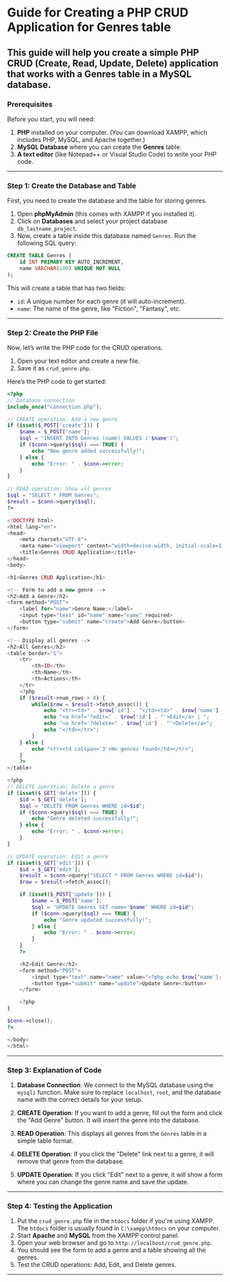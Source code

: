 # Guide for Creating a PHP CRUD Application for Genres table

## This guide will help you create a simple PHP CRUD (Create, Read, Update, Delete) application that works with a **Genres** table in a MySQL database.

### Prerequisites

Before you start, you will need:

1. **PHP** installed on your computer. (You can download XAMPP, which includes PHP, MySQL, and Apache together.)
2. **MySQL Database** where you can create the **Genres** table.
3. **A text editor** (like Notepad++ or Visual Studio Code) to write your PHP code.

---

### Step 1: Create the Database and Table

First, you need to create the database and the table for storing genres.

1. Open **phpMyAdmin** (this comes with XAMPP if you installed it).
2. Click on **Databases** and select your project database `db_lastname_project`.
3. Now, create a table inside this database named `Genres`. Run the following SQL query:

```sql
CREATE TABLE Genres (
    id INT PRIMARY KEY AUTO_INCREMENT,
    name VARCHAR(100) UNIQUE NOT NULL
);
```

This will create a table that has two fields:

- `id`: A unique number for each genre (it will auto-increment).
- `name`: The name of the genre, like "Fiction", "Fantasy", etc.

---

### Step 2: Create the PHP File

Now, let’s write the PHP code for the CRUD operations.

1. Open your text editor and create a new file.
2. Save it as `crud_genre.php`.

Here’s the PHP code to get started:

```php
<?php
// Database connection
include_once("connection.php");

// CREATE operation: Add a new genre
if (isset($_POST['create'])) {
    $name = $_POST['name'];
    $sql = "INSERT INTO Genres (name) VALUES ('$name')";
    if ($conn->query($sql) === TRUE) {
        echo "New genre added successfully!";
    } else {
        echo "Error: " . $conn->error;
    }
}

// READ operation: Show all genres
$sql = "SELECT * FROM Genres";
$result = $conn->query($sql);
?>

<!DOCTYPE html>
<html lang="en">
<head>
    <meta charset="UTF-8">
    <meta name="viewport" content="width=device-width, initial-scale=1.0">
    <title>Genres CRUD Application</title>
</head>
<body>

<h1>Genres CRUD Application</h1>

<!-- Form to add a new genre -->
<h2>Add a Genre</h2>
<form method="POST">
    <label for="name">Genre Name:</label>
    <input type="text" id="name" name="name" required>
    <button type="submit" name="create">Add Genre</button>
</form>

<!-- Display all genres -->
<h2>All Genres</h2>
<table border="1">
    <tr>
        <th>ID</th>
        <th>Name</th>
        <th>Actions</th>
    </tr>
    <?php
    if ($result->num_rows > 0) {
        while($row = $result->fetch_assoc()) {
            echo "<tr><td>" . $row['id'] . "</td><td>" . $row['name'] . "</td><td>";
            echo "<a href='?edit=" . $row['id'] . "'>Edit</a> | ";
            echo "<a href='?delete=" . $row['id'] . "'>Delete</a>";
            echo "</td></tr>";
        }
    } else {
        echo "<tr><td colspan='3'>No genres found</td></tr>";
    }
    ?>
</table>

<?php
// DELETE operation: Delete a genre
if (isset($_GET['delete'])) {
    $id = $_GET['delete'];
    $sql = "DELETE FROM Genres WHERE id=$id";
    if ($conn->query($sql) === TRUE) {
        echo "Genre deleted successfully!";
    } else {
        echo "Error: " . $conn->error;
    }
}

// UPDATE operation: Edit a genre
if (isset($_GET['edit'])) {
    $id = $_GET['edit'];
    $result = $conn->query("SELECT * FROM Genres WHERE id=$id");
    $row = $result->fetch_assoc();

    if (isset($_POST['update'])) {
        $name = $_POST['name'];
        $sql = "UPDATE Genres SET name='$name' WHERE id=$id";
        if ($conn->query($sql) === TRUE) {
            echo "Genre updated successfully!";
        } else {
            echo "Error: " . $conn->error;
        }
    }
    ?>

    <h2>Edit Genre</h2>
    <form method="POST">
        <input type="text" name="name" value="<?php echo $row['name']; ?>" required>
        <button type="submit" name="update">Update Genre</button>
    </form>

    <?php
}

$conn->close();
?>

</body>
</html>
```

---

### Step 3: Explanation of Code

1. **Database Connection**:
   We connect to the MySQL database using the `mysqli` function. Make sure to replace `localhost`, `root`, and the database name with the correct details for your setup.

2. **CREATE Operation**:
   If you want to add a genre, fill out the form and click the "Add Genre" button. It will insert the genre into the database.

3. **READ Operation**:
   This displays all genres from the `Genres` table in a simple table format.

4. **DELETE Operation**:
   If you click the "Delete" link next to a genre, it will remove that genre from the database.

5. **UPDATE Operation**:
   If you click "Edit" next to a genre, it will show a form where you can change the genre name and save the update.

---

### Step 4: Testing the Application

1. Put the `crud_genre.php` file in the `htdocs` folder if you're using XAMPP. The `htdocs` folder is usually found in `C:\xampp\htdocs` on your computer.
2. Start **Apache** and **MySQL** from the XAMPP control panel.
3. Open your web browser and go to `http://localhost/crud_genre.php`.
4. You should see the form to add a genre and a table showing all the genres.
5. Test the CRUD operations: Add, Edit, and Delete genres.

---
